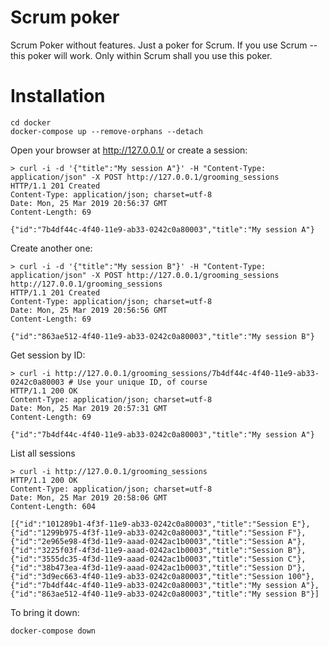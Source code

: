 # Scrum poker
Scrum Poker without features. Just a poker for Scrum. If you use Scrum -- this poker will work. Only within Scrum shall you use this poker.

# Installation
```
cd docker
docker-compose up --remove-orphans --detach
```
Open your browser at http://127.0.0.1/ or create a session:
```
> curl -i -d '{"title":"My session A"}' -H "Content-Type: application/json" -X POST http://127.0.0.1/grooming_sessions
HTTP/1.1 201 Created
Content-Type: application/json; charset=utf-8
Date: Mon, 25 Mar 2019 20:56:37 GMT
Content-Length: 69

{"id":"7b4df44c-4f40-11e9-ab33-0242c0a80003","title":"My session A"}
```
Create another one:
```
> curl -i -d '{"title":"My session B"}' -H "Content-Type: application/json" -X POST http://127.0.0.1/grooming_sessions
http://127.0.0.1/grooming_sessions
HTTP/1.1 201 Created
Content-Type: application/json; charset=utf-8
Date: Mon, 25 Mar 2019 20:56:56 GMT
Content-Length: 69

{"id":"863ae512-4f40-11e9-ab33-0242c0a80003","title":"My session B"}
```
Get session by ID:
```
> curl -i http://127.0.0.1/grooming_sessions/7b4df44c-4f40-11e9-ab33-0242c0a80003 # Use your unique ID, of course
HTTP/1.1 200 OK
Content-Type: application/json; charset=utf-8
Date: Mon, 25 Mar 2019 20:57:31 GMT
Content-Length: 69

{"id":"7b4df44c-4f40-11e9-ab33-0242c0a80003","title":"My session A"}
```
List all sessions
```
> curl -i http://127.0.0.1/grooming_sessions                                     
HTTP/1.1 200 OK
Content-Type: application/json; charset=utf-8
Date: Mon, 25 Mar 2019 20:58:06 GMT
Content-Length: 604

[{"id":"101289b1-4f3f-11e9-ab33-0242c0a80003","title":"Session E"},{"id":"1299b975-4f3f-11e9-ab33-0242c0a80003","title":"Session F"},{"id":"2e965e98-4f3d-11e9-aaad-0242ac1b0003","title":"Session A"},{"id":"3225f03f-4f3d-11e9-aaad-0242ac1b0003","title":"Session B"},{"id":"3555dc35-4f3d-11e9-aaad-0242ac1b0003","title":"Session C"},{"id":"38b473ea-4f3d-11e9-aaad-0242ac1b0003","title":"Session D"},{"id":"3d9ec663-4f40-11e9-ab33-0242c0a80003","title":"Session 100"},{"id":"7b4df44c-4f40-11e9-ab33-0242c0a80003","title":"My session A"},{"id":"863ae512-4f40-11e9-ab33-0242c0a80003","title":"My session B"}]
```

To bring it down:
```
docker-compose down
```
